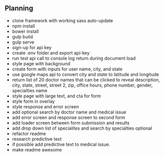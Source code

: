 ## Planning
* clone framework with working sass auto-update
* npm install
* bower install
* gulp build
* gulp serve
* sign-up for api key
* create .env folder and export api-key
* run test api call to console log return during document load
* style page with background
* create form with inputs for user name, city, and state
* use google maps api to convert city and state to latitude and longitude
* return list of 20 doctor names that can be clicked to reveal description, city, state, street, street 2, zip, office hours, phone number, gender, specialties name
* style page with large text, and cta for form
* style form in overlay
* style response and error screen
* add optional search by doctor name and medical issue
* add error screen and response screen to second form
* add loader screen between form submission and results
* add drop down list of specialites and search by specialties optional
* refactor readme
* research predictive text
* if possible add predictive text to medical issue.
* make readme awesome

<!--
1. Configuration/dependencies
  * This should include ALL dependencies.
  * It should also include WHERE they are defined and used in the project
  * It could include a short description of what each does for you

2. Specs
  * Spec 1: Description, input, output.
  * Spec 2: Description, input, output.

3. Integration
  * Initial routes or index pages with all dependencies in Controller/index.html head
  * Template/html page for ...
  * Template/html page for ...
  * Template/html page for ... (one for each route/integrated user story)
  * Display...
  * Integrate feature that...

4. UX/UI
  * Include and modify bootstrap/materialize/Sass etc.
  * Develop custom style

5. Polish
  * Refactor minor portion of...
  * Delete unused...
  * Make README awesome -->

